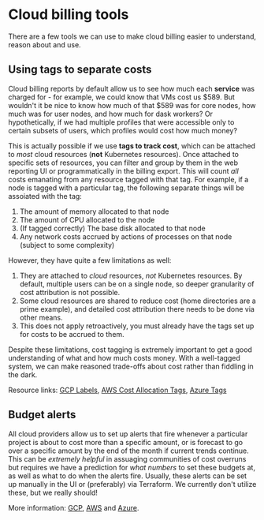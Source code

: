 # Cloud billing tools

There are a few tools we can use to make cloud billing easier to understand,
reason about and use.

## Using tags to separate costs

Cloud billing reports by default allow us to see how much each **service**
was charged for - for example, we could know that VMs cost us $589.
But wouldn't it be nice to know how much of that $589 was for core nodes,
how much was for user nodes, and how much for dask workers? Or
hypothetically, if we had multiple profiles that were accessible only to
certain subsets of users, which profiles would cost how much money?

This is actually possible if we use **tags to track cost**, which can be attached
to *most* cloud resources (**not** Kubernetes resources). Once attached
to specific sets of resources, you can filter and group by them in the
web reporting UI or programmatically in the billing export. This will
count *all* costs emanating from any resource tagged with that tag. For
example, if a node is tagged with a particular tag, the following separate
things will be assoiated with the tag:

1. The amount of memory allocated to that node
2. The amount of CPU allocated to the node
3. (If tagged correctly) The base disk allocated to that node
4. Any network costs accrued by actions of processes on that node (subject
   to some complexity)

However, they have quite a few limitations as well:

1. They are attached to *cloud* resources, *not* Kubernetes resources. By
   default, multiple users can be on a single node, so deeper granularity
   of cost attribution is not possible.
2. Some cloud resources are shared to reduce cost (home directories are a
   prime example), and detailed cost attribution there needs to be done
   via other means.
3. This does not apply retroactively, you must already have the tags set up
   for costs to be accrued to them.

Despite these limitations, cost tagging is extremely important to get a good
understanding of what and how much costs money. With a well-tagged system, we
can make reasoned trade-offs about cost rather than fiddling in the dark.

Resource links: [GCP Labels](https://cloud.google.com/compute/docs/labeling-resources), [AWS Cost Allocation Tags](https://docs.aws.amazon.com/awsaccountbilling/latest/aboutv2/cost-alloc-tags.html), [Azure Tags](https://learn.microsoft.com/en-us/azure/cost-management-billing/costs/enable-tag-inheritance)

## Budget alerts

All cloud providers allow us to set up alerts that fire whenever a particular
project is about to cost more than a specific amount, or is forecast to go over a specific amount by the end of the month if current trends continue.
This can be *extremely helpful* in assuaging communities of cost overruns
but requires we have a prediction for *what numbers* to set these budgets at,
as well as what to do when the alerts fire. Usually, these alerts can be
set up manually in the UI or (preferably) via Terraform. We currently don't
utilize these, but we really should!

More information: [GCP](https://cloud.google.com/billing/docs/how-to/budgets), [AWS](https://aws.amazon.com/aws-cost-management/aws-budgets/)
and [Azure](https://learn.microsoft.com/en-us/azure/cost-management-billing/costs/cost-mgt-alerts-monitor-usage-spending).